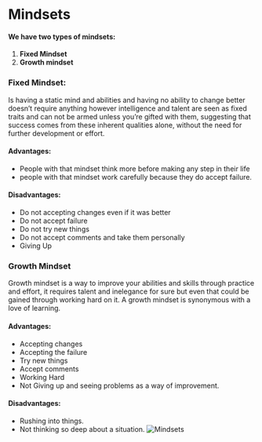 # Mindsets


#### We have two types of mindsets:
1.	**Fixed Mindset**
2.	**Growth mindset**

### **Fixed Mindset:**
Is having a static mind and abilities and having no ability to change better doesn’t require anything however intelligence and talent are seen as fixed traits and can not be armed unless you’re gifted with them, suggesting that success comes from these inherent qualities alone, without the need for further development or effort.
#### **Advantages:**
-	People with that mindset think more before making any step in their life
-	people with that mindset work carefully because they do accept failure.
#### **Disadvantages:**
-	Do not accepting changes even if it was better
-	Do not accept failure
-	Do not try new things
-	Do not accept comments and take them personally
-	Giving Up
### **Growth Mindset**
Growth mindset is a way to improve your abilities and skills through practice and effort, it requires talent and inelegance for sure but even that could be gained through working hard on it. A growth mindset is synonymous with a love of learning.
#### **Advantages:**
-	Accepting changes
-	Accepting the failure
-	Try new things
-	Accept comments
-	Working Hard 
-	Not Giving up and seeing problems as a way of improvement.
#### **Disadvantages:**
-	Rushing into things.
-	Not thinking so deep about a situation. 
![Mindsets](https://i2.wp.com/atlassianblog.wpengine.com/wp-content/uploads/NewGrowthMindset2.png?resize=768%2C960&ssl=1)



